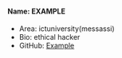 #### Name: EXAMPLE
 - Area: ictuniversity(messassi)
 - Bio: ethical hacker
 - GitHub: [Example](https://github.com/contribution)
